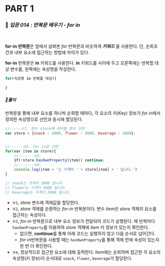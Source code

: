 # PART 1

###  :pencil: ***입문 014 :  반복문 배우기 - for in***

<br>

**for-in 반복문**은 앞에서 살펴본 *for* 반복문과 비슷하게 ***키워드*** 를 사용한다.  단, 순회조건과 내부 요소에 접근하는 방법에 차이가 있다. 

**for-in** 반복문은 **in** 키워드를 사용한다. **in** 키워드를 사이에 두고 오른쪽에는 반복할 대상 변수를, 왼쪽에는 속성명을 작성한다.

```javascript
for(속성명 in 반복할 대상){
    
}
```

##### :pencil: ​풀이

반복문을 통해 내부 요소를 하나씩 순회할 때마다, 각 요소의 키(Key) 정보가 *for in*에서 정의한 속성명으로 선언과 동시에 할당된다. 

```javascript
//-----※1. 변수 store에 리터럴 변수 선언
var store = {snack : 1000, flower : 5000, beverage : 2000};


//------※2. for in문 선언
for(var item in store){
    //-------※3. 
    if(!store.hasOwnProperty(item)) continue;
    //-------※4. 
    console.log(item + '는 가격이 ' + store[item] + ' 입니다.')
}

// snack는 가격이 1000 입니다.
// flower는 가격이 5000 입니다.
// beverage는 가격이 2000 입니다.
```

- `※1`, *store* 변수에 객체값을 할당한다.
- `※2`, *store* 객체를 순환하는 *for-in* 반복문이다. 변수 *item*은 *store* 객체의 요소를 접근하는 속성이다. 
- `※3`, *for-in* 반복문으로 내부 요소 정보가 전달되어 코드가 실행된다. 매 반복마다 `hasOwnProperty`를 이용하여 *store* 객체에 *item* 키 정보가 있는지 확인한다. 
  - 없으면, **continue**를 통해 아래 코드는 실행하지 않고 다음 순서로 넘어간다. 
  - *for-in*반복문을 사용할 때는 `hasOwnProperty`를 통해 객체 안에 속성이 있는지 한 번 더 확인한다. 
- `※4`, 정상적으로 접근한 요소에 대해 출력한다. *item*에는 순회하며 접근한 각 요소의 속성명(키 정보)이 순서대로 `snack`, `flower`, `beverage`가 할당된다.

